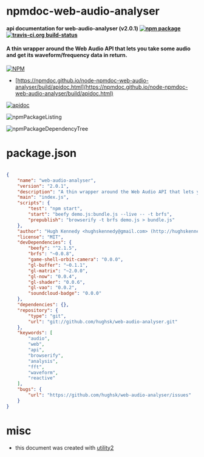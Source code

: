 # npmdoc-web-audio-analyser

#### api documentation for  web-audio-analyser (v2.0.1)  [![npm package](https://img.shields.io/npm/v/npmdoc-web-audio-analyser.svg?style=flat-square)](https://www.npmjs.org/package/npmdoc-web-audio-analyser) [![travis-ci.org build-status](https://api.travis-ci.org/npmdoc/node-npmdoc-web-audio-analyser.svg)](https://travis-ci.org/npmdoc/node-npmdoc-web-audio-analyser)

#### A thin wrapper around the Web Audio API that lets you take some audio and get its waveform/frequency data in return.

[![NPM](https://nodei.co/npm/web-audio-analyser.png?downloads=true&downloadRank=true&stars=true)](https://www.npmjs.com/package/web-audio-analyser)

- [https://npmdoc.github.io/node-npmdoc-web-audio-analyser/build/apidoc.html](https://npmdoc.github.io/node-npmdoc-web-audio-analyser/build/apidoc.html)

[![apidoc](https://npmdoc.github.io/node-npmdoc-web-audio-analyser/build/screenCapture.buildCi.browser.%252Ftmp%252Fbuild%252Fapidoc.html.png)](https://npmdoc.github.io/node-npmdoc-web-audio-analyser/build/apidoc.html)

![npmPackageListing](https://npmdoc.github.io/node-npmdoc-web-audio-analyser/build/screenCapture.npmPackageListing.svg)

![npmPackageDependencyTree](https://npmdoc.github.io/node-npmdoc-web-audio-analyser/build/screenCapture.npmPackageDependencyTree.svg)



# package.json

```json

{
    "name": "web-audio-analyser",
    "version": "2.0.1",
    "description": "A thin wrapper around the Web Audio API that lets you take some audio and get its waveform/frequency data in return.",
    "main": "index.js",
    "scripts": {
        "test": "npm start",
        "start": "beefy demo.js:bundle.js --live -- -t brfs",
        "prepublish": "browserify -t brfs demo.js > bundle.js"
    },
    "author": "Hugh Kennedy <hughskennedy@gmail.com> (http://hughskennedy.com/)",
    "license": "MIT",
    "devDependencies": {
        "beefy": "^2.1.5",
        "brfs": "~0.0.8",
        "game-shell-orbit-camera": "0.0.0",
        "gl-buffer": "~0.1.1",
        "gl-matrix": "~2.0.0",
        "gl-now": "0.0.4",
        "gl-shader": "0.0.6",
        "gl-vao": "0.0.2",
        "soundcloud-badge": "0.0.0"
    },
    "dependencies": {},
    "repository": {
        "type": "git",
        "url": "git://github.com/hughsk/web-audio-analyser.git"
    },
    "keywords": [
        "audio",
        "web",
        "api",
        "browserify",
        "analysis",
        "fft",
        "waveform",
        "reactive"
    ],
    "bugs": {
        "url": "https://github.com/hughsk/web-audio-analyser/issues"
    }
}
```



# misc
- this document was created with [utility2](https://github.com/kaizhu256/node-utility2)
